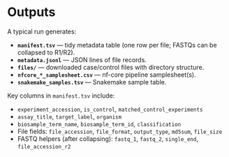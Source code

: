 # Outputs

A typical run generates:

- **`manifest.tsv`** — tidy metadata table (one row per file; FASTQs can be collapsed to R1/R2).
- **`metadata.jsonl`** — JSON lines of file records.
- **`files/`** — downloaded case/control files with directory structure.
- **`nfcore_*_samplesheet.csv`** — nf-core pipeline samplesheet(s).
- **`snakemake_samples.tsv`** — Snakemake sample table.

Key columns in `manifest.tsv` include:
- `experiment_accession`, `is_control`, `matched_control_experiments`
- `assay_title`, `target_label`, `organism`
- `biosample_term_name`, `biosample_term_id`, `classification`
- File fields: `file_accession`, `file_format`, `output_type`, `md5sum`, `file_size`
- FASTQ helpers (after collapsing): `fastq_1`, `fastq_2`, `single_end`, `file_accession_r2`
